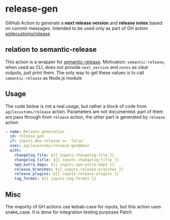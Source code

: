 # release-gen

GitHub Action to generate a **next release version** and **release notes** based on commit messages.
Intended to be used only as part of GH action [agilecustoms/release](https://github.com/agilecustoms/release)

## relation to semantic-release

This action is a wrapper for [semantic-release](https://github.com/semantic-release/semantic-release).
Motivation: `semantic-release`, when used as CLI, does not provide `next_version` and `notes` as clear outputs, just print them.
The only way to get these values is to call `semantic-release` as Node.js module

## Usage

The code below is not a real _usage_, but rather a block of code from `agilecustoms/release` action.
Parameters are not documented: part of them are pass through from `release` action, the other part is generated by `release` action
```yaml
- name: Release generation
  id: release_gen
  if: inputs.dev-release == 'false'
  uses: agilecustoms/release-gen@main
  with:
    changelog_file: ${{ inputs.changelog-file }}
    changelog_title: ${{ inputs.changelog-title }}
    npm_extra_deps: ${{ inputs.npm-extra-deps }}
    release_branches: ${{ inputs.release-branches }}
    release_plugins: ${{ inputs.release-plugins }}
    tag_format: ${{ inputs.tag-format }}
```

## Misc

The majority of GH actions use kebab-case for inputs, but this action uses snake_case. It is done for integration testing purposes
Patch
